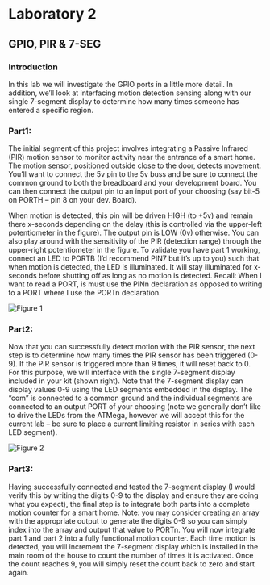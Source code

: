 # Laboratory 2

## GPIO, PIR & 7-SEG

### Introduction
In this lab we will investigate the GPIO ports in a little more detail. In addition, we’ll look at interfacing motion detection sensing along with our single 7-segment display to determine how many times someone has entered a specific region.

### Part1:
The initial segment of this project involves integrating a Passive Infrared (PIR) motion sensor to monitor activity near the entrance of a smart home. The motion sensor, positioned outside close to the door, detects movement. You’ll want to connect the 5v pin to the 5v buss and be sure to connect the common ground to both the breadboard and your development board. You can then connect the output pin to an input port of your choosing (say bit-5 on PORTH – pin 8 on your dev. Board).

When motion is detected, this pin will be driven HIGH (to +5v) and remain there x-seconds depending on the delay (this is controlled via the upper-left potentiometer in the figure). The output pin is LOW (0v) otherwise. You can also play around with the sensitivity of the PIR (detection range) through the upper-right potentiometer in the figure. To validate you have part 1 working, connect an LED to PORTB (I’d recommend PIN7 but it’s up to you) such that when motion is detected, the LED is illuminated. It will stay illuminated for x-seconds before shutting off as long as no motion is detected. Recall: When I want to read a PORT, is must use the PINn declaration as opposed to writing to a PORT where I use the PORTn declaration.

![Figure 1](/assets/images/Figure1.png)


### Part2:
Now that you can successfully detect motion with the PIR sensor, the next step is to determine how many times the PIR sensor has been triggered (0-9). If the PIR sensor is triggered more than 9 times, it will reset back to 0. For this purpose, we will interface with the single 7-segment display included in your kit (shown right). Note that the 7-segment display can display values 0-9 using the LED segments embedded in the display. The “com” is connected to a common ground and the individual segments are connected to an output PORT of your choosing (note we generally don’t like to drive the LEDs from the ATMega, however we will accept this for the current lab – be sure to place a current limiting resistor in series with each LED segment).

![Figure 2](/assets/images/Figure2.png)


### Part3:
Having successfully connected and tested the 7-segment display (I would verify this by writing the digits 0-9 to the display and ensure they are doing what you expect), the final step is to integrate both parts into a complete motion counter for a smart home. Note: you may consider creating an array with the appropriate output to generate the digits 0-9 so you can simply index into the array and output that value to PORTn. You will now integrate part 1 and part 2 into a fully functional motion counter. Each time motion is detected, you will increment the 7-segment display which is installed in the main room of the house to count the number of times it is activated. Once the count reaches 9, you will simply reset the count back to zero and start again.